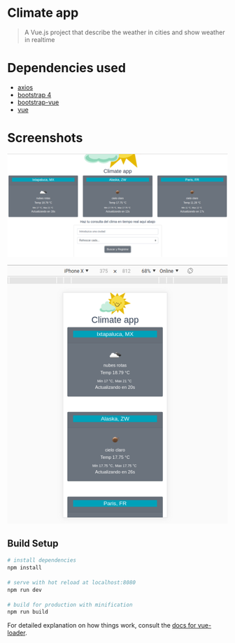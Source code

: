# Climate app

> A Vue.js project that describe the weather in cities and show weather in realtime

# Dependencies used

- [axios](https://github.com/axios/axios)
- [bootstrap 4](http://getbootstrap.com/)
- [bootstrap-vue](https://bootstrap-vue.js.org/)
- [vue](https://vuejs.org/)

# Screenshots

![Ejemplo de Interfaz con desktop](example-ui/desktop.png)

![Ejemplo de Interfaz con mobile](example-ui/mobile.png)

## Build Setup

``` bash
# install dependencies
npm install

# serve with hot reload at localhost:8080
npm run dev

# build for production with minification
npm run build
```

For detailed explanation on how things work, consult the [docs for vue-loader](http://vuejs.github.io/vue-loader).

